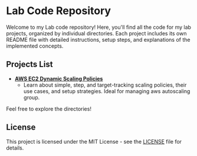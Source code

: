 # Lab Code Repository

Welcome to my Lab code repository! Here, you'll find all the code for my lab projects, organized by individual directories. Each project includes its own README file with detailed instructions, setup steps, and explanations of the implemented concepts.

## Projects List

- **[AWS EC2 Dynamic Scaling Policies](aws-autoscale-dynamic-scaling-policies/)**
  - Learn about simple, step, and target-tracking scaling policies, their use cases, and setup strategies. Ideal for managing aws autoscaling group.

Feel free to explore the directories!

## License

This project is licensed under the MIT License - see the [LICENSE](LICENSE) file for details.